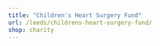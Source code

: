 ```yaml
---
title: "Children's Heart Surgery Fund"
url: /leeds/childrens-heart-surgery-fund/
shop: charity
---
```

